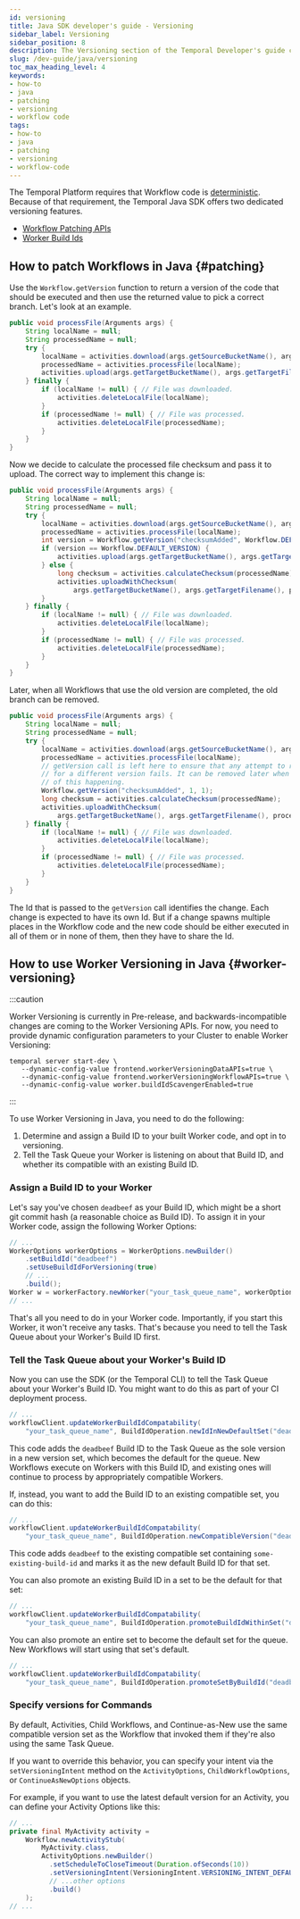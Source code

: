 ```yaml
---
id: versioning
title: Java SDK developer's guide - Versioning
sidebar_label: Versioning
sidebar_position: 8
description: The Versioning section of the Temporal Developer's guide covers how to update Workflow Definitions without causing non-deterministic behavior in current long-running Workflows.
slug: /dev-guide/java/versioning
toc_max_heading_level: 4
keywords:
- how-to
- java
- patching
- versioning
- workflow code
tags:
- how-to
- java
- patching
- versioning
- workflow-code
---
```


<!-- THIS FILE IS GENERATED. DO NOT EDIT THIS FILE DIRECTLY -->

The Temporal Platform requires that Workflow code is [deterministic](/workflows#deterministic-constraints).
Because of that requirement, the Temporal Java SDK offers two dedicated versioning features.

- [Workflow Patching APIs](#patching)
- [Worker Build Ids](#worker-versioning)

## How to patch Workflows in Java {#patching}

Use the `Workflow.getVersion` function to return a version of the code that should be executed and then use the returned value to pick a correct branch.
Let's look at an example.

```java
public void processFile(Arguments args) {
    String localName = null;
    String processedName = null;
    try {
        localName = activities.download(args.getSourceBucketName(), args.getSourceFilename());
        processedName = activities.processFile(localName);
        activities.upload(args.getTargetBucketName(), args.getTargetFilename(), processedName);
    } finally {
        if (localName != null) { // File was downloaded.
            activities.deleteLocalFile(localName);
        }
        if (processedName != null) { // File was processed.
            activities.deleteLocalFile(processedName);
        }
    }
}
```

Now we decide to calculate the processed file checksum and pass it to upload.
The correct way to implement this change is:

```java
public void processFile(Arguments args) {
    String localName = null;
    String processedName = null;
    try {
        localName = activities.download(args.getSourceBucketName(), args.getSourceFilename());
        processedName = activities.processFile(localName);
        int version = Workflow.getVersion("checksumAdded", Workflow.DEFAULT_VERSION, 1);
        if (version == Workflow.DEFAULT_VERSION) {
            activities.upload(args.getTargetBucketName(), args.getTargetFilename(), processedName);
        } else {
            long checksum = activities.calculateChecksum(processedName);
            activities.uploadWithChecksum(
                args.getTargetBucketName(), args.getTargetFilename(), processedName, checksum);
        }
    } finally {
        if (localName != null) { // File was downloaded.
            activities.deleteLocalFile(localName);
        }
        if (processedName != null) { // File was processed.
            activities.deleteLocalFile(processedName);
        }
    }
}
```

Later, when all Workflows that use the old version are completed, the old branch can be removed.

```java
public void processFile(Arguments args) {
    String localName = null;
    String processedName = null;
    try {
        localName = activities.download(args.getSourceBucketName(), args.getSourceFilename());
        processedName = activities.processFile(localName);
        // getVersion call is left here to ensure that any attempt to replay history
        // for a different version fails. It can be removed later when there is no possibility
        // of this happening.
        Workflow.getVersion("checksumAdded", 1, 1);
        long checksum = activities.calculateChecksum(processedName);
        activities.uploadWithChecksum(
            args.getTargetBucketName(), args.getTargetFilename(), processedName, checksum);
    } finally {
        if (localName != null) { // File was downloaded.
            activities.deleteLocalFile(localName);
        }
        if (processedName != null) { // File was processed.
            activities.deleteLocalFile(processedName);
        }
    }
}
```

The Id that is passed to the `getVersion` call identifies the change. Each change is expected to have its own Id. But if
a change spawns multiple places in the Workflow code and the new code should be either executed in all of them or
in none of them, then they have to share the Id.

## How to use Worker Versioning in Java {#worker-versioning}

:::caution

Worker Versioning is currently in Pre-release, and backwards-incompatible changes are coming to the Worker Versioning APIs. For now, you need to provide dynamic configuration parameters to your Cluster to enable Worker Versioning:

```
temporal server start-dev \
   --dynamic-config-value frontend.workerVersioningDataAPIs=true \
   --dynamic-config-value frontend.workerVersioningWorkflowAPIs=true \
   --dynamic-config-value worker.buildIdScavengerEnabled=true
```

:::

To use Worker Versioning in Java, you need to do the following:

1. Determine and assign a Build ID to your built Worker code, and opt in to versioning.
2. Tell the Task Queue your Worker is listening on about that Build ID, and whether its compatible with an existing Build ID.

### Assign a Build ID to your Worker

Let's say you've chosen `deadbeef` as your Build ID, which might be a short git commit hash (a reasonable choice as Build ID).
To assign it in your Worker code, assign the following Worker Options:

```java
// ...
WorkerOptions workerOptions = WorkerOptions.newBuilder()
    .setBuildId("deadbeef")
    .setUseBuildIdForVersioning(true)
    // ...
    .build();
Worker w = workerFactory.newWorker("your_task_queue_name", workerOptions);
// ...
```

That's all you need to do in your Worker code.
Importantly, if you start this Worker, it won't receive any tasks.
That's because you need to tell the Task Queue about your Worker's Build ID first.

### Tell the Task Queue about your Worker's Build ID

Now you can use the SDK (or the Temporal CLI) to tell the Task Queue about your Worker's Build ID.
You might want to do this as part of your CI deployment process.

```java
// ...
workflowClient.updateWorkerBuildIdCompatability(
    "your_task_queue_name", BuildIdOperation.newIdInNewDefaultSet("deadbeef"));
```

This code adds the `deadbeef` Build ID to the Task Queue as the sole version in a new version set, which becomes the default for the queue.
New Workflows execute on Workers with this Build ID, and existing ones will continue to process by appropriately compatible Workers.

If, instead, you want to add the Build ID to an existing compatible set, you can do this:

```java
// ...
workflowClient.updateWorkerBuildIdCompatability(
    "your_task_queue_name", BuildIdOperation.newCompatibleVersion("deadbeef", "some-existing-build-id"));
```

This code adds `deadbeef` to the existing compatible set containing `some-existing-build-id` and marks it as the new default Build ID for that set.

You can also promote an existing Build ID in a set to be the default for that set:

```java
// ...
workflowClient.updateWorkerBuildIdCompatability(
    "your_task_queue_name", BuildIdOperation.promoteBuildIdWithinSet("deadbeef"));
```

You can also promote an entire set to become the default set for the queue. New Workflows will start using that set's default.

```java
// ...
workflowClient.updateWorkerBuildIdCompatability(
    "your_task_queue_name", BuildIdOperation.promoteSetByBuildId("deadbeef"));
```

### Specify versions for Commands

By default, Activities, Child Workflows, and Continue-as-New use the same compatible version set as the Workflow that invoked them if they're also using the same Task Queue.

If you want to override this behavior, you can specify your intent via the `setVersioningIntent` method on the `ActivityOptions`, `ChildWorkflowOptions`, or `ContinueAsNewOptions` objects.

<!-- For more information refer to the [conceptual documentation](/workers#worker-versioning). -->

For example, if you want to use the latest default version for an Activity, you can define your Activity Options like this:

```java
// ...
private final MyActivity activity =
    Workflow.newActivityStub(
        MyActivity.class,
        ActivityOptions.newBuilder()
          .setScheduleToCloseTimeout(Duration.ofSeconds(10))
          .setVersioningIntent(VersioningIntent.VERSIONING_INTENT_DEFAULT)
          // ...other options
          .build()
    );
// ...
```

